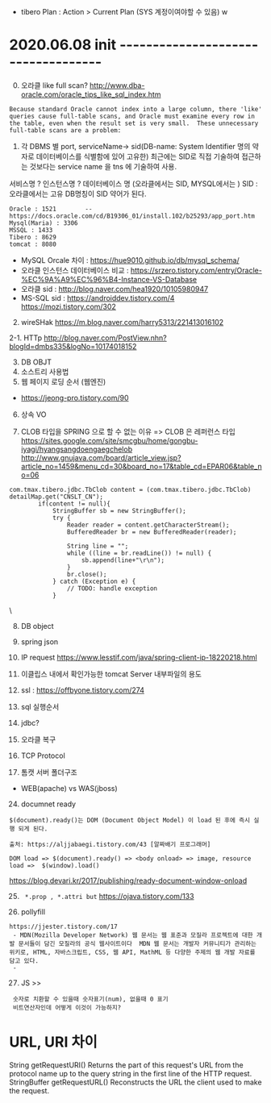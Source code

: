 



+ tibero Plan : Action > Current Plan (SYS 계정이여야할 수 있음) w



# 2020.06.08 init -----------------------------------

0. 오라클 like full scan?
http://www.dba-oracle.com/oracle_tips_like_sql_index.htm
```
Because standard Oracle cannot index into a large column, there 'like' queries cause full-table scans, and Oracle must examine every row in the table, even when the result set is very small.  These unnecessary full-table scans are a problem:
```

1. 각 DBMS 별 port, serviceName-> sid(DB-name: System Identifier 명의 약자로 데이터베이스를 식별함에 있어 고유한)
최근에는 SID로 직접 기술하여 접근하는 것보다는 service name 을 tns 에 기술하여 사용.

서비스명 ?
인스턴스명 ?
데이터베이스 명 (오라클에서는 SID, MYSQL에서는 )
SID : 오라클에서는 고유 DB명칭이 SID 약어가 된다.

```
Oracle : 1521        -- https://docs.oracle.com/cd/B19306_01/install.102/b25293/app_port.htm
Mysql(Maria) : 3306
MSSQL : 1433
Tibero : 8629
tomcat : 8080

```
 + MySQL Orcale 차이 : https://hue9010.github.io/db/mysql_schema/
 + 오라클 인스턴스 데이터베이스 비교 : https://srzero.tistory.com/entry/Oracle-%EC%9A%A9%EC%96%B4-Instance-VS-Database
 + 오라클 sid : http://blog.naver.com/hea1920/10105980947
 + MS-SQL sid : https://androiddev.tistory.com/4 https://mozi.tistory.com/302

2. wireSHak
https://m.blog.naver.com/harry5313/221413016102

2-1. HTTp http://blog.naver.com/PostView.nhn?blogId=dmbs335&logNo=10174018152



3. DB OBJT
4. 소스트리 사용법
5. 웹 페이지 로딩 순서 (웹엔진)
- https://jeong-pro.tistory.com/90
6. 상속 VO

7. CLOB 타입을 SPRING 으로 할 수 없는 이유
 => CLOB 은 레퍼런스 타입
 https://sites.google.com/site/smcgbu/home/gongbu-iyagi/hyangsangdoengaegchelob
 http://www.gnujava.com/board/article_view.jsp?article_no=1459&menu_cd=30&board_no=17&table_cd=EPAR06&table_no=06
```
com.tmax.tibero.jdbc.TbClob content = (com.tmax.tibero.jdbc.TbClob) detailMap.get("CNSLT_CN");
		if(content != null){
			StringBuffer sb = new StringBuffer();
			try {
				Reader reader = content.getCharacterStream();
				BufferedReader br = new BufferedReader(reader);

				String line = "";
				while ((line = br.readLine()) != null) {
					sb.append(line+"\r\n");
				}
				br.close();
			} catch (Exception e) {
				// TODO: handle exception
			}
```
\

8. DB object


9. spring json


10. IP request
https://www.lesstif.com/java/spring-client-ip-18220218.html

11. 이클립스 내에서 확인가능한 tomcat Server 내부파일의 용도

12. ssl : https://offbyone.tistory.com/274
13. sql 실행순서

20. jdbc?
21. 오라클 복구
22. TCP Protocol   
23. 톰캣 서버 폴더구조
  - WEB(apache) vs WAS(jboss)
24. documnet ready
```
$(document).ready()는 DOM (Document Object Model) 이 load 된 후에 즉시 실행 되게 된다.

출처: https://aljjabaegi.tistory.com/43 [알짜배기 프로그래머]

DOM load => $(document).ready() => <body onload> => image, resource load =>  $(window).load()

```
https://blog.devari.kr/2017/publishing/ready-document-window-onload



25. ``` *.prop , *.attri but```
https://ojava.tistory.com/133




26. pollyfill
```
https://jjester.tistory.com/17
 - MDN(Mozilla Developer Network) 웹 문서는 웹 표준과 모질라 프로젝트에 대한 개발 문서들이 담긴 모질라의 공식 웹사이트이다  MDN 웹 문서는 개발자 커뮤니티가 관리하는 위키로, HTML, 자바스크립트, CSS, 웹 API, MathML 등 다양한 주제의 웹 개발 자료를 담고 있다.
 -

```


27. JS >>  
```
 숫자로 치환할 수 있을때 숫자표기(num), 없을때 0 표기
 비트연산자인데 어떻게 이것이 가능하지?
```



# URL, URI 차이
String	getRequestURI()
Returns the part of this request's URL from the protocol name up to the query string in the first line of the HTTP request.
StringBuffer	getRequestURL()
Reconstructs the URL the client used to make the request.
